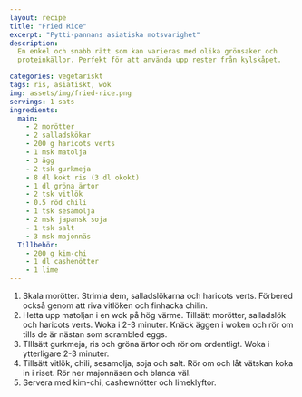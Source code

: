 ```yaml
---
layout: recipe
title: "Fried Rice"
excerpt: "Pytti-pannans asiatiska motsvarighet"
description:
  En enkel och snabb rätt som kan varieras med olika grönsaker och
  proteinkällor. Perfekt för att använda upp rester från kylskåpet.

categories: vegetariskt
tags: ris, asiatiskt, wok
img: assets/img/fried-rice.png
servings: 1 sats
ingredients:
  main:
    - 2 morötter
    - 2 salladskökar
    - 200 g haricots verts
    - 1 msk matolja
    - 3 ägg
    - 2 tsk gurkmeja
    - 8 dl kokt ris (3 dl okokt)
    - 1 dl gröna ärtor
    - 2 tsk vitlök
    - 0.5 röd chili
    - 1 tsk sesamolja
    - 2 msk japansk soja
    - 1 tsk salt
    - 3 msk majonnäs
  Tillbehör:
    - 200 g kim-chi
    - 1 dl cashenötter
    - 1 lime
---
```


1. Skala morötter. Strimla dem, salladslökarna och haricots verts. Förbered
   också genom att riva vitlöken och finhacka chilin.
2. Hetta upp matoljan i en wok på hög värme. Tillsätt morötter, salladslök och
   haricots verts. Woka i 2-3 minuter. Knäck äggen i woken och rör om tills de
   är nästan som scrambled eggs.
3. TIllsätt gurkmeja, ris och gröna ärtor och rör om ordentligt. Woka i
   ytterligare 2-3 minuter.
4. Tillsätt vitlök, chili, sesamolja, soja och salt. Rör om och låt vätskan koka
   in i riset. Rör ner majonnäsen och blanda väl.
5. Servera med kim-chi, cashewnötter och limeklyftor.

